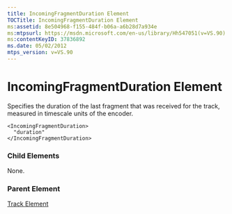 ```yaml
---
title: IncomingFragmentDuration Element
TOCTitle: IncomingFragmentDuration Element
ms:assetid: 8e504968-f155-484f-b06a-a6b28d7a934e
ms:mtpsurl: https://msdn.microsoft.com/en-us/library/Hh547051(v=VS.90)
ms:contentKeyID: 37836892
ms.date: 05/02/2012
mtps_version: v=VS.90
---
```


# IncomingFragmentDuration Element

Specifies the duration of the last fragment that was received for the track, measured in timescale units of the encoder.

    <IncomingFragmentDuration>
      "duration"
    </IncomingFragmentDuration>

### Child Elements

None.

### Parent Element

[Track Element](track-element.md)


